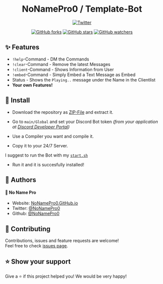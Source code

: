 <center><h1>NoNamePro0 / <b>Template-Bot</b></h1>

[![Twitter](https://img.shields.io/twitter/follow/NoNamePro0?color=%23&label=Twitter&style=for-the-badge)](https://twitter.com/NoNamePro0)

[![GitHub forks](https://img.shields.io/github/forks/NoNamePro0/Template-Bot?style=for-the-badge)](https://github.com/NoNamePro0/Template-Bot/network/members)
[![GitHub stars](https://img.shields.io/github/stars/NoNamePro0/Template-Bot?style=for-the-badge)](https://github.com/NoNamePro0/Template-Bot/stargazers)
[![GitHub watchers](https://img.shields.io/github/watchers/NoNamePro0/Template-Bot?style=for-the-badge)](https://github.com/NoNamePro0/Template-Bot/watchers)

</center>

## ✨ Features
- `!help`-Command - DM the Commands
- `!clear`-Command - Remove the latest Messages
- `!client`-Command - Shows Information from User
- `!embed`-Command - Simply Embed a Text Message as Embed
- Status - Shows the `Playing..` message under the Name in the Clientlist
- <b>Your own Features!</b>

## 💽 Install

- Download the repository as [ZIP-File](https://github.com/NoNamePro0/Template-Bot/archive/master.zip) and extract it.

- Go to `main/Global` and set your Discord Bot token _(from your application at [Discord Developer Portal](https://discord.com/developers/applications))_
- Use a Compiler you want and compile it.

- Copy it to your 24/7 Server.

I suggest to run the Bot with my [`start.sh`](https://gist.githubusercontent.com/NoNamePro0/a5c70e8efbaa83f882720a84a541e3dc/raw/996cbe422efd713c71312c4dc787e2584a822b53/start.sh)

- Run it and it is succesfully installed!

## 👤 Authors

#### 👤 No Name Pro

* Website: [NoNamePro0.GitHub.io](https://NoNamePro0.github.io)
* Twitter: [@NoNamePro0](https://twitter.com/NoNamePro0)
* Github: [@NoNamePro0](https://github.com/NoNamePro0)

## 🤝 Contributing

Contributions, issues and feature requests are welcome!<br>
Feel free to check [issues page](https://github.com/NoNamePro0/Template-Bot/issues). 

## ⭐ Show your support

Give a ⭐ if this project helped you! We would be very happy!